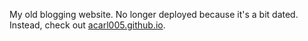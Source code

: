 My old blogging website. No longer deployed because it's a bit dated. Instead, check out [acarl005.github.io](acadrl005.github.io).
